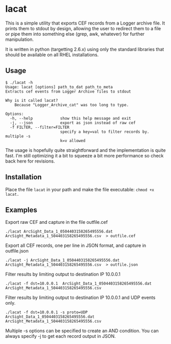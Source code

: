 # lacat


This is a simple utility that exports CEF records from a Logger archive file.
It prints them to stdout by design, allowing the user to redirect them to a
file or pipe them into something else (grep, awk, whatever) for further
manipulation.

It is written in python (targetting 2.6.x) using only the standard libraries
that should be available on all RHEL installations.

## Usage

```
$ ./lacat -h
Usage: lacat [options] path_to_dat path_to_meta
Extracts cef events from Logger Archive files to stdout

Why is it called lacat?
    Because "Logger_Archive_cat" was too long to type.

Options:
  -h, --help            show this help message and exit
  -j, --json            export as json instead of raw cef
  -f FILTER, --filter=FILTER
                        specify a key=val to filter records by. multiple -s
                        k=v allowed
```

The usage is hopefully quite straightforward and the implementation is quite
fast.  I'm still optimizing it a bit to squeeze a bit more performance so check
back here for revisions.

## Installation

Place the file `lacat` in your path and make the file executable:
`chmod +x lacat.`

## Examples

Export raw CEF and capture in the file outfile.cef

```
./lacat ArcSight_Data_1_0504403158265495556.dat ArcSight_Metadata_1_504403158265495556.csv  > outfile.cef
```

Export all CEF records, one per line in JSON format, and capture in outfile.json

```
./lacat -j ArcSight_Data_1_0504403158265495556.dat ArcSight_Metadata_1_504403158265495556.csv  > outfile.json
```

Filter results by limiting output to destination IP 10.0.0.1

```
./lacat -f dst=10.0.0.1  ArcSight_Data_1_0504403158265495556.dat ArcSight_Metadata_1_504403158265495556.csv
```

Filter results by limiting output to destination IP 10.0.0.1 and UDP events
only.

```
./lacat -f dst=10.0.0.1 -s proto=UDP  ArcSight_Data_1_0504403158265495556.dat ArcSight_Metadata_1_504403158265495556.csv
```

Multiple -s options can be specified to create an AND condition.  You can
always specify -j to get each record output in JSON.

